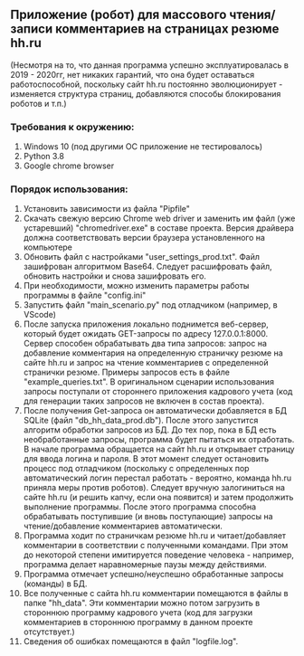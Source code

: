 ## Приложение (робот) для массового чтения/записи комментариев на страницах резюме hh.ru

(Несмотря на то, что данная программа успешно эксплуатировалась в 2019 - 2020гг, нет никаких гарантий, что она будет оставаться работоспособной, поскольку сайт hh.ru постоянно эволюционирует - изменяется структура страниц, добавляются способы блокирования роботов и т.п.)

### Требования к окружению:

1. Windows 10 (под другими ОС приложение не тестировалось)
2. Python 3.8
3. Google chrome browser

### Порядок использования:

1. Установить зависимости из файла "Pipfile"
2. Скачать свежую версию Chrome web driver и заменить им файл (уже устаревший) "chromedriver.exe" в составе проекта. Версия драйвера должна соответствовать версии браузера установленного на компьютере
3. Обновить файл с настройками "user_settings_prod.txt". Файл зашифрован алгоритмом Base64. Следует расшифровать файл, обновить настройки и снова зашифровать его. 
4. При необходимости, можно изменить параметры работы программы в файле "config.ini"
5. Запустить файл "main_scenario.py" под отладчиком (например, в VScode)
6. После запуска приложения локально поднимется веб-сервер, который будет ожидать GET-запросы по адресу 127.0.0.1:8000. Сервер способен обрабатывать два типа запросов: запрос на добавление комментария на определенную страничку резюме на сайте hh.ru и запрос на чтение комментариев с определенной странички резюме. Примеры запросов есть в файле "example_queries.txt". В оригинальном сценарии использования запросы поступали от стороннего приложения кадрового учета (код для генерации таких запросов не включен в состав проекта).
7. После получения Get-запроса он автоматически добавляется в БД SQLite (файл "db_hh_data_prod.db"). После этого запустится алгоритм обработки запросов из БД. До тех пор, пока в БД есть необработанные запросы, программа будет пытаться их отработать. В начале программа обращается на сайт hh.ru и открывает страницу для ввода логина и пароля. В этот момент следует остановить процесс под отладчиком (поскольку с определенных пор автоматический логин перестал работать - вероятно, команда hh.ru приняла меры против роботов). Следует вручную залогиниться на сайте hh.ru (и решить капчу, если она появится) и затем продолжить выполнение программы. После этого программа способна обрабатывать  поступившие (и вновь поступающие) запросы на чтение/добавление комментариев автоматически.
8. Программа ходит по страничкам резюме hh.ru и читает/добавляет комментарии в соответствии с полученными командами. При этом до некоторой степени имитируется поведение человека - например, программа делает наравномерные паузы между действиями.
9. Программа отмечает успешно/неуспешно обработанные запросы (команды) в БД.
10. Все полученные с сайта hh.ru комментарии помещаются в файлы в папке "hh_data". Эти комментарии можно потом загрузить в стороннюю программу кадрового учета (код для загрузки комментариев в стороннюю программу в данном проекте отсутствует.)
11. Сведения об ошибках  помещаются в файл "logfile.log".
